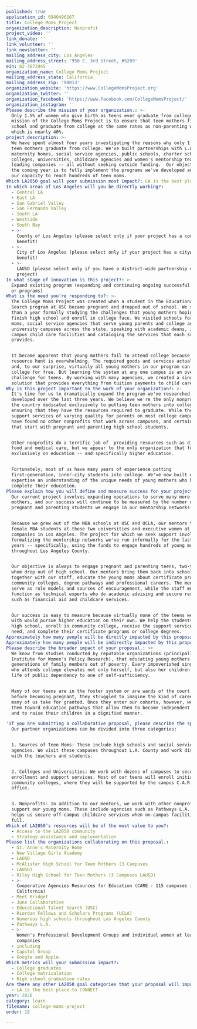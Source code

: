 ```yaml
---
published: true
application_id: 0940496167
title: College Moms Project
organization_description: Nonprofit
project_video: ''
link_donate: ''
link_volunteer: ''
link_newsletter: ''
mailing_address_city: Los Angeles
mailing_address_street: '950 E. 3rd Street, #5209'
ein: 82-3672945
organization_name: College Moms Project
mailing_address_state: California
mailing_address_zip: '90013'
organization_website: 'https://www.CollegeMomsProject.org'
organization_twitter: ''
organization_facebook: 'https://www.facebook.com/CollegeMomsProject/'
organization_instagram: ''
Please describe the mission of your organization.: >-
  Only 1.5% of women who give birth as teens ever graduate from college. The
  mission of the College Moms Project is to ensure that teen mothers finish high
  school and graduate from college at the same rates as non-parenting women,
  which is nearly 40%. 
project_description: >-
  We have spent almost four years investigating the reasons why only 1.5% of
  teen mothers graduate from college. We've built partnerships with L.A.-based
  maternity homes, social service agencies, public schools, charter schools,
  colleges, universities, childcare agencies and women's mentorship teams within
  leading companies -- all without seeking outside funding.  Our objective for
  the coming year is to fully implement the programs we've developed and expand
  our capacity to reach hundreds of teen moms.
Which LA2050 goal will your submission most impact?: LA is the best place to LEARN
In which areas of Los Angeles will you be directly working?:
  - Central LA
  - East LA
  - San Gabriel Valley
  - San Fernando Valley
  - South LA
  - Westside
  - South Bay
  - >-
    County of Los Angeles (please select only if your project has a countywide
    benefit)
  - >-
    City of Los Angeles (please select only if your project has a citywide
    benefit)
  - >-
    LAUSD (please select only if you have a district-wide partnership or
    project)
In what stage of innovation is this project?: >-
  Expand existing program (expanding and continuing ongoing successful projects
  or programs)
What is the need you’re responding to?: >-
  The College Moms Project was created when a student in the Educational Talent
  Search program at USC became pregnant and dropped out of school. We spent more
  than a year formally studying the challenges that young mothers hoping to
  finish high school and enroll in college face. We visited schools for teen
  moms, social service agencies that serve young parents and college and
  university campuses across the state, speaking with academic deans, inspecting
  campus child care facilities and cataloging the services that each school
  provides. 


  It became apparent that young mothers fail to attend college because the
  resource hunt is overwhelming. The required goods and services actually exist
  and, to our surprise, virtually all young mothers in our program can attend
  college for free. But learning the system at any one campus is an overwhelming
  challenge for teens. By working with many agencies, we created a single-source
  solution that provides everything from tuition payments to child care. 
Why is this project important to the work of your organization?: >-
  It's time for us to dramatically expand the program we've researched and
  developed over the last three years. We believe we're the only nonprofit in
  the country dedicated exclusively to putting teen mothers into college and
  ensuring that they have the resources required to graduate. While there are
  support services of varying quality for parents on most college campuses, we
  have found no other nonprofits that work across campuses, and certainly none
  that start with pregnant and parenting high school students. 


  Other nonprofits do a terrific job of  providing resources such as diapers and
  food and medical care, but we appear to the only organization that focuses
  exclusively on education -- and specifically higher education. 


  Fortunately, most of us have many years of experience putting
  first-generation, inner-city students into college. We've now built on that
  expertise an understanding of the unique needs of young mothers who hope to
  complete their education.
Please explain how you will define and measure success for your project.: >
  Our current project involves expanding operations to serve many more teen
  mothers, and our success will continue to be measured by the number of
  pregnant and parenting students we engage in our mentorship networks.


  Because we grew out of the MBA schools at USC and UCLA, our mentors tend to be
  female MBA students at those two universities and executive women at leading
  companies in Los Angeles. The project for which we seek support involves
  formalizing the mentorship networks we've run informally for the last two
  years -- specifically, using the funds to engage hundreds of young mothers
  throughout Los Angeles County.


  Our objective is always to engage pregnant and parenting teens, two-thirds of
  whom drop out of high school. Our mentors bring them back into school and,
  together with our staff, educate the young moms about certificate programs in
  community colleges, degree pathways and professional careers. The mentors
  serve as role models and sources of encouragement, while the staff members
  function as technical experts who do academic advising and secure resources
  such as financial aid and childcare services. 


  Our success is easy to measure because virtually none of the teens we work
  with would pursue higher education on their own. We help the students complete
  high school, enroll in community college, receive the support services they
  need, and complete their certificate programs or college degrees.
Approximately how many people will be directly impacted by this proposal?: '400'
Approximately how many people will be indirectly impacted by this proposal?: '1000'
Please describe the broader impact of your proposal.: >+
  We know from studies conducted by reputable organizations (principally, the
  Institute for Women's Policy Research), that educating young mothers lifts
  generations of family members out of poverty. Every impoverished single mother
  who attends college elevates not only herself, but also her children from a
  life of public dependency to one of self-sufficiency. 


  Many of our teens are in the foster system or are wards of the court. Even
  before becoming pregnant, they struggled to imagine the kind of careers that
  many of us take for granted. Once they enter our cohorts, however, we guide
  them toward education pathways that allow them to become independent adults
  and to raise their children in a dignified manner.

'If you are submitting a collaborative proposal, please describe the specific role of partner organizations in the project.': >-
  Our partner organizations can be divided into three categories:


  1. Sources of Teen Moms: These include high schools and social service
  agencies. We visit these campuses throughout L.A. County and work directly
  with the teachers and students.


  2. Colleges and Universities: We work with dozens of campuses to secure
  enrollment and support services. Most of our teens will enroll initially in
  community colleges, where they will be supported by the campus C.A.R.E.
  office.


  3. Nonprofits: In addition to our mentors, we work with other nonprofits that
  support our young moms. These include agencies such as Pathways L.A., which
  helps us secure off-campus childcare services when on-campus facilities are
  full.  
Which of LA2050’s resources will be of the most value to you?:
  - Access to the LA2050 community
  - Strategy assistance and implementation
Please list the organizations collaborating on this proposal.:
  - St. Anne's Maternity Home
  - New Village Girls Academy
  - LAUSD
  - McAlister High School for Teen Mothers (3 Campuses
  - LAUSD)
  - Riley High School for Teen Mothers (3 Campuses LAUSD)
  - >-
    Cooperative Agencies Resources for Education (CARE - 115 campuses in
    California)
  - Meet Bridget
  - Juno Collaborative
  - Educational Talent Search (USC)
  - Riordan Fellows and Scholars Programs (UCLA)
  - Numerous high schools throughout Los Angeles County
  - Pathways L.A.
  - >-
    Women's Professional Development Groups and individual women at leading L.A.
    companies
  - including
  - Capital Group
  - Google and Apple.
Which metrics will your submission impact?:
  - College graduates
  - College matriculation
  - High school graduation rates
Are there any other LA2050 goal categories that your proposal will impact?:
  - LA is the best place to CONNECT
year: 2020
category: learn
filename: college-moms-project
order: 18

---
```

